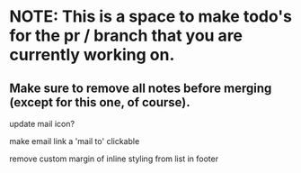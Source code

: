 # NOTE: This is a space to make todo's for the pr / branch that you are currently working on. 
Make sure to remove all notes before merging (except for this one, of course).
----------------------------------------------------------------------------------------------------
update mail icon?

make email link a 'mail to' clickable

remove custom margin of inline styling from list in footer
